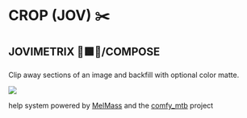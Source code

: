 
# CROP (JOV) ✂️
## JOVIMETRIX 🔺🟩🔵/COMPOSE
<p>Clip away sections of an image and backfill with optional color matte.</p>

![](https://raw.githubusercontent.com/Amorano/Jovimetrix-examples/master/node/CROP/CROP.gif)

help system powered by [MelMass](https://github.com/melMass) and the [comfy_mtb](https://github.com/melMass/comfy_mtb) project
